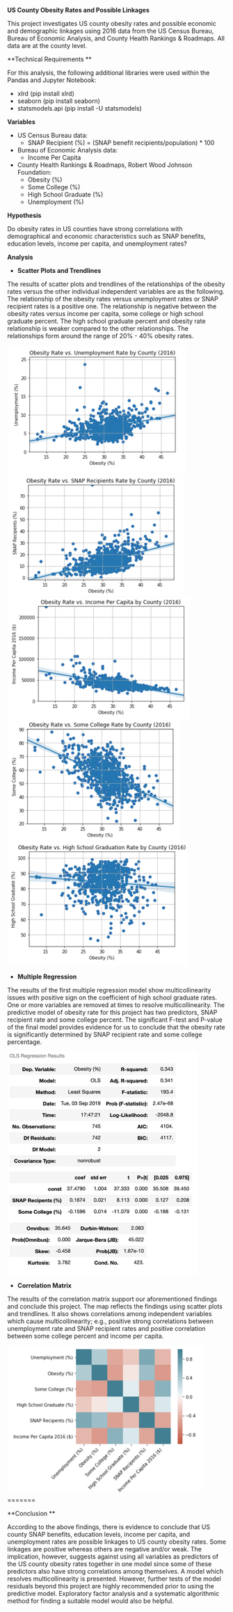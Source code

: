 **US County Obesity Rates and Possible Linkages**

This project investigates US county obesity rates and possible economic and demographic linkages using 2016 data from the US Census Bureau, Bureau of Economic Analysis, and County Health Rankings & Roadmaps. All data are at the county level.

**Technical Requirements **

For this analysis, the following additional libraries were used within the Pandas and Jupyter Notebook: 

-   xlrd (pip install xlrd)
-   seaborn (pip install seaborn)
-   statsmodels.api (pip install -U statsmodels)

**Variables**

-   US Census Bureau data: 
    -   SNAP Recipient (%) = (SNAP benefit recipients/population) * 100
-   Bureau of Economic Analysis data:                 
    -   Income Per Capita
-   County Health Rankings & Roadmaps, Robert Wood Johnson Foundation: 
    -   Obesity (%)
    -   Some College (%)
    -   High School Graduate (%)
    -   Unemployment (%)

**Hypothesis**

Do obesity rates in US counties have strong correlations with demographical and economic characteristics such as SNAP benefits, education levels, income per capita, and unemployment rates?

**Analysis**

-   **Scatter Plots and Trendlines**

The results of scatter plots and trendlines of the relationships of the obesity rates versus the other individual independent variables are as the following. The relationship of the obesity rates versus unemployment rates or SNAP recipient rates is a positive one. The relationship is negative between the obesity rates versus income per capita, some college or high school graduate percent. The high school graduate percent and obesity rate relationship is weaker compared to the other relationships. The relationships form around the range of 20% - 40% obesity rates.

<img src="Markdown Images/Screen Shot 2019-09-03 at 5.52.50 PM.png" alt="Obesity vs. Unemployment Rate" style="zoom:50%;" />

<img src="Markdown Images/Screen Shot 2019-09-03 at 5.53.02 PM.png" alt="Obesity vs. SNAP Recipents" style="zoom:50%;" />

<img src="Markdown Images/Screen Shot 2019-09-03 at 5.54.36 PM.png" alt="Obesity vs. Income per Capita" style="zoom:50%;" />

<img src="Markdown Images/Screen Shot 2019-09-03 at 5.54.57 PM.png" alt="Obesity vs. Some College" style="zoom:50%;" />

<img src="Markdown Images/Screen Shot 2019-09-03 at 5.55.13 PM.png" alt="Obesity vs. High School Graduation Rate" style="zoom:50%;" />



-   **Multiple Regression**

The results of the first multiple regression model show multicollinearity issues with positive sign on the coefficient of high school graduate rates. One or more variables are removed at times to resolve multicollinearity. The predictive model of obesity rate for this project has two predictors, SNAP recipient rate and some college percent. The significant F-test and P-value of the final model provides evidence for us to conclude that the obesity rate is significantly determined by SNAP recipient rate and some college percentage.

<img src="Markdown Images/Screen Shot 2019-09-03 at 5.55.42 PM.png" alt="Regression Analysis" style="zoom:50%;" />



-   **Correlation Matrix**

The results of the correlation matrix support our aforementioned findings and conclude this project. The map reflects the findings using scatter plots and trendlines. It also shows correlations among independent variables which cause multicollinearity; e.g., positive strong correlations between unemployment rate and SNAP recipient rates and positive correlation between some college percent and income per capita.

<img src="Markdown Images/Screen Shot 2019-09-03 at 5.55.56 PM.png" alt="image of correlation matrix" style="zoom:50%;" />
=======


**Conclusion **

According to the above findings, there is evidence to conclude that US county SNAP benefits, education levels, income per capita, and unemployment rates are possible linkages to US county obesity rates. Some linkages are positive whereas others are negative and/or weak. The implication, however, suggests against using all variables as predictors of the US county obesity rates together in one model since some of these predictors also have strong correlations among themselves. A model which resolves multicollinearity is presented. However, further tests of the model residuals beyond this project are highly recommended prior to using the predictive model. Exploratory factor analysis and a systematic algorithmic method for finding a suitable model would also be helpful.
